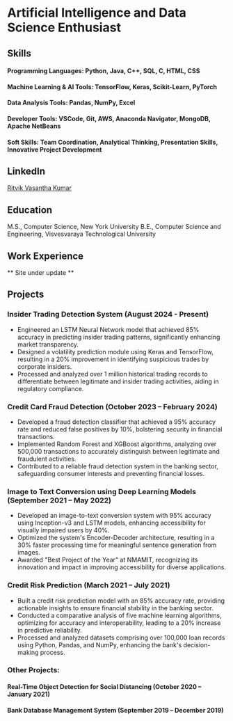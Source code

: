 # Artificial Intelligence and Data Science Enthusiast

## Skills
#### Programming Languages: Python, Java, C++, SQL, C, HTML, CSS
#### Machine Learning & AI Tools: TensorFlow, Keras, Scikit-Learn, PyTorch
#### Data Analysis Tools: Pandas, NumPy, Excel
#### Developer Tools: VSCode, Git, AWS, Anaconda Navigator, MongoDB, Apache NetBeans
#### Soft Skills: Team Coordination, Analytical Thinking, Presentation Skills, Innovative Project Development

## LinkedIn
[Ritvik Vasantha Kumar](https://www.linkedin.com/in/ritvik-vk/)

## Education							       		
M.S., Computer Science, New York University
B.E., Computer Science and Engineering, Visvesvaraya Technological University

## Work Experience
** Site under update **

## Projects
### Insider Trading Detection System (August 2024 - Present)
- Engineered an LSTM Neural Network model that achieved 85% accuracy in predicting insider trading patterns, significantly enhancing market transparency.
- Designed a volatility prediction module using Keras and TensorFlow, resulting in a 20% improvement in identifying suspicious trades by corporate insiders.
- Processed and analyzed over 1 million historical trading records to differentiate between legitimate and insider trading activities, aiding in regulatory compliance.

### Credit Card Fraud Detection (October 2023 – February 2024)
- Developed a fraud detection classifier that achieved a 95% accuracy rate and reduced false positives by 10%, bolstering security in financial transactions.
- Implemented Random Forest and XGBoost algorithms, analyzing over 500,000 transactions to accurately distinguish between legitimate and fraudulent activities.
- Contributed to a reliable fraud detection system in the banking sector, safeguarding consumer interests and preventing financial losses.

### Image to Text Conversion using Deep Learning Models (September 2021 – May 2022)
- Developed an image-to-text conversion system with 95% accuracy using Inception-v3 and LSTM models, enhancing accessibility for visually impaired users by 40%.
- Optimized the system's Encoder-Decoder architecture, resulting in a 30% faster processing time for meaningful sentence generation from images.
- Awarded "Best Project of the Year" at NMAMIT, recognizing its innovation and impact in improving accessibility for diverse applications.

### Credit Risk Prediction (March 2021 – July 2021)
- Built a credit risk prediction model with an 85% accuracy rate, providing actionable insights to ensure financial stability in the banking sector.
- Conducted a comparative analysis of five machine learning algorithms, optimizing for accuracy and interoperability, leading to a 20% increase in predictive reliability.
- Processed and analyzed datasets comprising over 100,000 loan records using Python, Pandas, and NumPy, enhancing the bank's decision-making process.

### Other Projects:
#### Real-Time Object Detection for Social Distancing (October 2020 – January 2021)
#### Bank Database Management System (September 2019 – December 2019)
